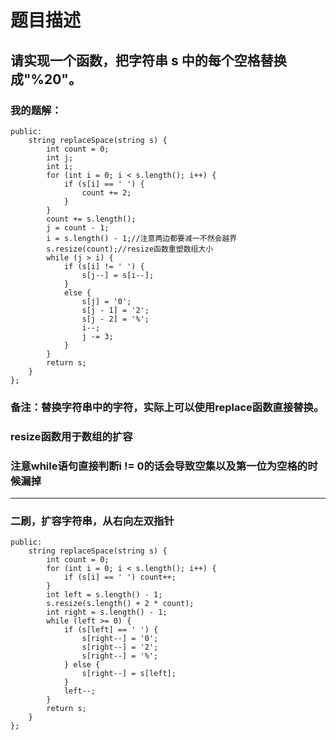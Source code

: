# 题目描述
## 请实现一个函数，把字符串 s 中的每个空格替换成"%20"。
### 我的题解：
```class Solution {
public:
    string replaceSpace(string s) {
        int count = 0;
        int j;
        int i;
        for (int i = 0; i < s.length(); i++) {
            if (s[i] == ' ') {
                count += 2;
            }
        }      
        count += s.length();
        j = count - 1;
        i = s.length() - 1;//注意两边都要减一不然会越界
        s.resize(count);//resize函数重塑数组大小
        while (j > i) {
            if (s[i] != ' ') {
                s[j--] = s[i--];                      
            }
            else {
                s[j] = '0';
                s[j - 1] = '2';
                s[j - 2] = '%';
                i--;
                j -= 3;               
            }
        }
        return s;
    }
};
```
### **备注**：替换字符串中的字符，实际上可以使用replace函数直接替换。
### resize函数用于数组的扩容
### 注意while语句直接判断i != 0的话会导致空集以及第一位为空格的时候漏掉
***
### 二刷，扩容字符串，从右向左双指针
```class Solution {
public:
    string replaceSpace(string s) {
        int count = 0;
        for (int i = 0; i < s.length(); i++) {
            if (s[i] == ' ') count++;
        }
        int left = s.length() - 1;
        s.resize(s.length() + 2 * count);
        int right = s.length() - 1;
        while (left >= 0) {
            if (s[left] == ' ') {
                s[right--] = '0';
                s[right--] = '2';
                s[right--] = '%';
            } else {
                s[right--] = s[left];
            }
            left--;
        }
        return s;
    }
};
```
